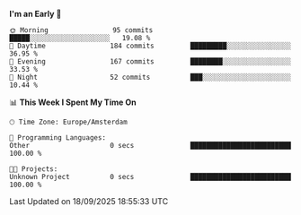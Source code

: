 <!--START_SECTION:waka-->
**I'm an Early 🐤** 

```text
🌞 Morning                95 commits          █████░░░░░░░░░░░░░░░░░░░░   19.08 % 
🌆 Daytime                184 commits         █████████░░░░░░░░░░░░░░░░   36.95 % 
🌃 Evening                167 commits         ████████░░░░░░░░░░░░░░░░░   33.53 % 
🌙 Night                  52 commits          ███░░░░░░░░░░░░░░░░░░░░░░   10.44 % 
```


📊 **This Week I Spent My Time On** 

```text
🕑︎ Time Zone: Europe/Amsterdam

💬 Programming Languages: 
Other                    0 secs              █████████████████████████   100.00 % 

🐱‍💻 Projects: 
Unknown Project          0 secs              █████████████████████████   100.00 % 
```


 Last Updated on 18/09/2025 18:55:33 UTC
<!--END_SECTION:waka-->

